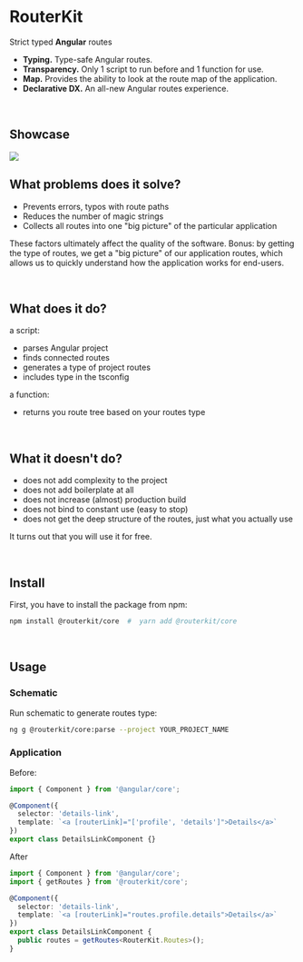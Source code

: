 # RouterKit

<a href="https://routeshub.gitbook.io/docs"><img src="https://raw.githubusercontent.com/retarsis/routeshub/master/docs/assets/logo.png" align="right" alt="" /></a>

Strict typed **Angular** routes

- **Typing.** Type-safe Angular routes.
- **Transparency.** Only 1 script to run before and 1 function for use.
- **Map.** Provides the ability to look at the route map of the application.
- **Declarative DX.** An all-new Angular routes experience.

<br/>

## Showcase

<img src="https://raw.githubusercontent.com/retarsis/routerkit/master/assets/medium.gif" align="center">

<br/>

## What problems does it solve?

- Prevents errors, typos with route paths
- Reduces the number of magic strings
- Collects all routes into one "big picture" of the particular application

These factors ultimately affect the quality of the software.
Bonus: by getting the type of routes, we get a "big picture" of our application routes, which allows us to quickly understand how the application works for end-users.

<br/>

## What does it do?

a script:
- parses Angular project
- finds connected routes
- generates a type of project routes
- includes type in the tsconfig

a function:
- returns you route tree based on your routes type

<br/>

## What it doesn't do?

- does not add complexity to the project
- does not add boilerplate at all
- does not increase (almost) production build
- does not bind to constant use (easy to stop)
- does not get the deep structure of the routes, just what you actually use

It turns out that you will use it for free.

<br/>

## Install

First, you have to install the package from npm:

```sh
npm install @routerkit/core  #  yarn add @routerkit/core
```

<br/>

## Usage

### Schematic

Run schematic to generate routes type:

```sh
ng g @routerkit/core:parse --project YOUR_PROJECT_NAME
```

### Application

Before:

```typescript
import { Component } from '@angular/core';

@Component({
  selector: 'details-link',
  template: `<a [routerLink]="['profile', 'details']">Details</a>`
})
export class DetailsLinkComponent {}
```

After

```typescript
import { Component } from '@angular/core';
import { getRoutes } from '@routerkit/core';

@Component({
  selector: 'details-link',
  template: `<a [routerLink]="routes.profile.details">Details</a>`
})
export class DetailsLinkComponent {
  public routes = getRoutes<RouterKit.Routes>();
}
```
